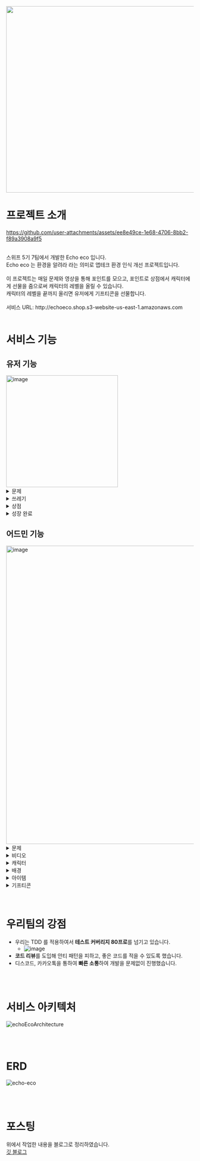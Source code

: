 <img src="https://github.com/user-attachments/assets/66c7ae94-28d5-4132-a555-72846e13b4af"  width="800" height="500"/>

# 프로젝트 소개

https://github.com/user-attachments/assets/ee8e49ce-1e68-4706-8bb2-f89a3908a9f5

<br>
스위프 5기 7팀에서 개발한 Echo eco 입니다.<br> 
Echo eco 는 환경을 알려라 라는 의미로 앱테크 환경 인식 개선 프로젝트입니다.<br>
<br>
이 프로젝트는 매일 문제와 영상을 통해 포인트를 모으고, 포인트로 상점에서 캐릭터에게 선물을 줌으로써 캐릭터의 레벨을 올릴 수 있습니다.<br>
캐릭터의 레벨을 끝까지 올리면 유저에게 기프티콘을 선물합니다.<br>
<br>
서비스 URL: http://echoeco.shop.s3-website-us-east-1.amazonaws.com
<br>  
<br> 

# 서비스 기능
## 유저 기능
<img width="300" alt="image" src="https://github.com/user-attachments/assets/f0663154-2dfe-4ef0-b015-730dedf6eca5">

<details> 
<summary>문제</summary>

<img width="300" alt="image" src="https://github.com/user-attachments/assets/139ee826-ba57-4448-8740-a7800af4ec2a"><br>
문제를 푸는 페이지입니다.<br>
<br>

</details> 
 
<details> 
<summary>쓰레기</summary>

<img width="300" alt="image" src="https://github.com/user-attachments/assets/c6126390-fd2b-4187-8a15-dd67152c8311">
<br>

</details>

<details>
<summary>상점</summary> 

<img width="300" alt="image" src="https://github.com/user-attachments/assets/b2dba1c0-62f3-4779-a0b5-ece81fae093b">
<br>
<br>
<img width="300" alt="image" src="https://github.com/user-attachments/assets/fae26475-4780-446f-80ab-e6908d778c7e">
<br>


</details>

<details>
<summary>성장 완료</summary>

<img width="300" alt="image" src="https://github.com/user-attachments/assets/b6bc3d43-2dfa-43c6-a1e4-cef50637737d">
<br>
<br>
<img width="300" alt="image" src="https://github.com/user-attachments/assets/e1a613fc-d896-4624-abd1-255ab985e3b0">
<br>


</details>






## 어드민 기능
<img width="800" alt="image" src="https://github.com/user-attachments/assets/bbf6281b-330f-4dc5-a420-0f46ffcaad82">

<details>
<summary>문제</summary>

<img width="1000" alt="image" src="https://github.com/user-attachments/assets/f02f9ea6-b633-4ef5-8fc0-84cbdef530f1">
문제를 내는 페이지입니다.<br>
<br>

<img width="1000" alt="image" src="https://github.com/user-attachments/assets/4808d5f5-73ea-43e3-b19b-d501a2dd0b9d">
문제를 저장하는 페이지입니다.<br>
<br>

</details>

<details>
<summary>비디오</summary>

<img width="1000" alt="image" src="https://github.com/user-attachments/assets/a606f971-8a61-4193-bd55-b84224209e00">
읽기 페이지입니다.<br>
<br>

<img width="1000" alt="image" src="https://github.com/user-attachments/assets/47017d62-e77f-41ec-be3a-f94de372cdf3">
저장, 업데이트 페이지입니다.<br>
<br>

</details>

<details>
<summary>캐릭터</summary>

<img width="1000" alt="image" src="https://github.com/user-attachments/assets/9103de71-dafd-4484-a1c3-f78707d83f98">
읽기 페이지입니다.<br>
<br>

<img width="1000" alt="image" src="https://github.com/user-attachments/assets/8bcd67ef-0cf2-4ba1-b94e-fd702fca9721">
Detail 읽기 페이지입니다.<br>
<br>

<img width="1000" alt="image" src="https://github.com/user-attachments/assets/5b89f4df-8196-4362-8040-b71f9c83648d">
저장 페이지입니다.<br>
<br>

</details>

<details>
<summary>배경</summary>

<img width="1000" alt="image" src="https://github.com/user-attachments/assets/3ac31797-5e33-4325-a07c-ca14e5eb4268">
읽기 페이지입니다.<br>
<br>

<img width="700" alt="image" src="https://github.com/user-attachments/assets/a1100384-ec84-4625-8042-358c7bfb9008">
저장 페이지입니다.<br>
<br>

</details>

<details>
<summary>아이템</summary>

<img width="1000" alt="image" src="https://github.com/user-attachments/assets/961327d4-73f3-4d87-8124-67efe1f29562">
읽기 페이지입니다.<br>
<br>

<img width="539" alt="image" src="https://github.com/user-attachments/assets/1a50b184-8a3e-4c35-8df4-5bb3e1206df0">
저장 페이지입니다.<br>
<br>

</details>

<details>
<summary>기프티콘</summary>

<img width="1000" alt="image" src="https://github.com/user-attachments/assets/4a054a2a-2126-466c-9b71-d08c097f140e">
읽기 페이지입니다.<br>
<br>

<img width="837" alt="image" src="https://github.com/user-attachments/assets/3456a255-9c5d-43ca-bf4a-f09bb78275be">
전송 modal 입니다. <br>
<br>

<img width="1000" alt="image" src="https://github.com/user-attachments/assets/ae8ddec6-db02-4304-9d13-2fcd4b2a779c">
정보 페이지입니다.<br>
<br>

</details>



<br>
<br>


# 우리팀의 강점
- 우리는 TDD 를 적용하여서 **테스트 커버리지 80프로**를 넘기고 있습니다.
  - ![image](https://github.com/user-attachments/assets/cdde2c05-09e0-4396-afb2-89bf5c219cd7)
- **코드 리뷰**를 도입해 안티 패턴을 피하고, 좋은 코드를 적을 수 있도록 했습니다.
- 디스코드, 카카오톡을 통하여 **빠른 소통**하여 개발을 문제없이 진행했습니다.

<br>
<br>


# 서비스 아키텍처
![echoEcoArchitecture](https://github.com/user-attachments/assets/bd6c12e1-e7b8-4875-8e9b-89d1024399d7)

<br>
<br>


# ERD 
![echo-eco](https://github.com/user-attachments/assets/c4327862-0115-4f02-9f97-a16c48e3b36e)

<br>
<br>


# 포스팅
위에서 작업한 내용을 블로그로 정리하였습니다. <br>
[깃 블로그](https://pkt369.github.io/categories/project-setting/)


